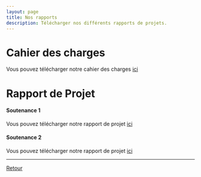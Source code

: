 ```yaml
---
layout: page
title: Nos rapports
description: Télécharger nos différents rapports de projets.
---
```


# Cahier des charges

Vous pouvez télécharger notre cahier des charges [ici](https://github.com/Wes974/SSAO/raw/master/docs/assets/ssao.pdf)

# Rapport de Projet

#### Soutenance 1

Vous pouvez télécharger notre rapport de projet [ici](https://github.com/Wes974/SSAO/raw/master/docs/assets/rapport1.pdf)

#### Soutenance 2

Vous pouvez télécharger notre rapport de projet [ici](https://github.com/Wes974/SSAO/raw/master/docs/assets/rapport2.pdf)

---

[Retour](index.html)
